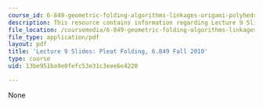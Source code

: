 ```yaml
---
course_id: 6-849-geometric-folding-algorithms-linkages-origami-polyhedra-fall-2012
description: This resource contains information regarding Lecture 9 Slides, Fall 2010.
file_location: /coursemedia/6-849-geometric-folding-algorithms-linkages-origami-polyhedra-fall-2012/13be951ba9e0fefc53e31c3eee6e4220_MIT6_849F12_slidesL09.pdf
file_type: application/pdf
layout: pdf
title: 'Lecture 9 Slides: Pleat Folding, 6.849 Fall 2010'
type: course
uid: 13be951ba9e0fefc53e31c3eee6e4220

---
```

None